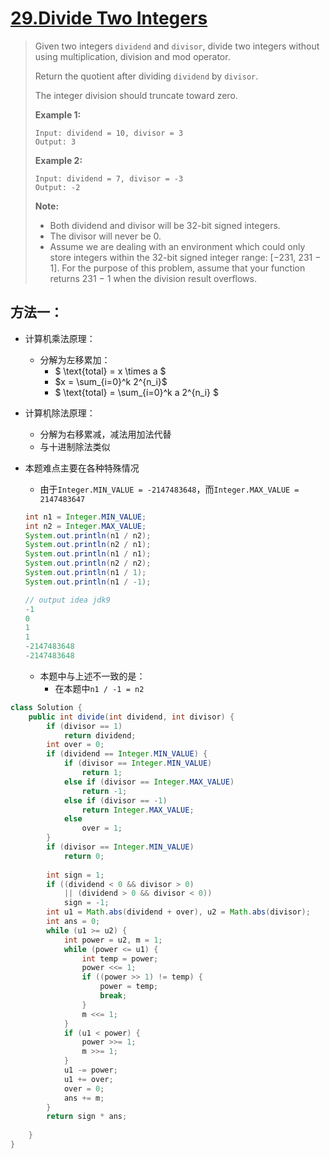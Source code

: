# [29.Divide Two Integers][1]

> Given two integers `dividend` and `divisor`, divide two integers without using multiplication, division and mod operator.
>
> Return the quotient after dividing `dividend` by `divisor`.
>
> The integer division should truncate toward zero.
>
> **Example 1:**
>
> ```
> Input: dividend = 10, divisor = 3
> Output: 3
> ```
>
> **Example 2:**
>
> ```
> Input: dividend = 7, divisor = -3
> Output: -2
> ```
>
> **Note:**
>
> - Both dividend and divisor will be 32-bit signed integers.
> - The divisor will never be 0.
> - Assume we are dealing with an environment which could only store integers within the 32-bit signed integer range: [−231,  231 − 1]. For the purpose of this problem, assume that your function returns 231 − 1 when the division result overflows.



## 方法一：

* 计算机乘法原理：
  * 分解为左移累加：
    * $ \text{total} = x \times a $ 
    * $x = \sum_{i=0}^k 2^{n_i}$
    * $ \text{total} = \sum_{i=0}^k a 2^{n_i} $

* 计算机除法原理：

  * 分解为右移累减，减法用加法代替
  * 与十进制除法类似

* 本题难点主要在各种特殊情况

  * 由于`Integer.MIN_VALUE = -2147483648`，而`Integer.MAX_VALUE = 2147483647`

  ```java
  int n1 = Integer.MIN_VALUE;
  int n2 = Integer.MAX_VALUE;
  System.out.println(n1 / n2);
  System.out.println(n2 / n1);
  System.out.println(n1 / n1);
  System.out.println(n2 / n2);
  System.out.println(n1 / 1);
  System.out.println(n1 / -1);
  
  // output idea jdk9
  -1
  0
  1
  1
  -2147483648
  -2147483648
  ```

  * 本题中与上述不一致的是：
    * 在本题中`n1 / -1 = n2`



```java
class Solution {
    public int divide(int dividend, int divisor) {
        if (divisor == 1)
            return dividend;
        int over = 0;
        if (dividend == Integer.MIN_VALUE) {
            if (divisor == Integer.MIN_VALUE)
                return 1;
            else if (divisor == Integer.MAX_VALUE)
                return -1;
            else if (divisor == -1)
                return Integer.MAX_VALUE;
            else
                over = 1;
        }
        if (divisor == Integer.MIN_VALUE)
            return 0;
        
        int sign = 1;
        if ((dividend < 0 && divisor > 0) 
            || (dividend > 0 && divisor < 0))
            sign = -1;
        int u1 = Math.abs(dividend + over), u2 = Math.abs(divisor);
        int ans = 0;
        while (u1 >= u2) {
            int power = u2, m = 1;
            while (power <= u1) {
                int temp = power;
                power <<= 1;
                if ((power >> 1) != temp) {
                    power = temp;
                    break;
                }
                m <<= 1;
            }
            if (u1 < power) {
                power >>= 1;
                m >>= 1;
            }
            u1 -= power;
            u1 += over;
            over = 0;
            ans += m;
        }
        return sign * ans;
        
    }
}
```







[1]: https://leetcode.com/problems/divide-two-integers/